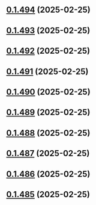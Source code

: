 ## [0.1.494](https://github.com/binary-braids/terraform-oracle/compare/v0.1.493...v0.1.494) (2025-02-25)



## [0.1.493](https://github.com/binary-braids/terraform-oracle/compare/v0.1.492...v0.1.493) (2025-02-25)



## [0.1.492](https://github.com/binary-braids/terraform-oracle/compare/v0.1.491...v0.1.492) (2025-02-25)



## [0.1.491](https://github.com/binary-braids/terraform-oracle/compare/v0.1.490...v0.1.491) (2025-02-25)



## [0.1.490](https://github.com/binary-braids/terraform-oracle/compare/v0.1.489...v0.1.490) (2025-02-25)



## [0.1.489](https://github.com/binary-braids/terraform-oracle/compare/v0.1.488...v0.1.489) (2025-02-25)



## [0.1.488](https://github.com/binary-braids/terraform-oracle/compare/v0.1.487...v0.1.488) (2025-02-25)



## [0.1.487](https://github.com/binary-braids/terraform-oracle/compare/v0.1.486...v0.1.487) (2025-02-25)



## [0.1.486](https://github.com/binary-braids/terraform-oracle/compare/v0.1.485...v0.1.486) (2025-02-25)



## [0.1.485](https://github.com/binary-braids/terraform-oracle/compare/v0.1.484...v0.1.485) (2025-02-25)



